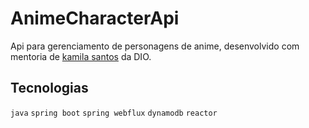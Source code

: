 # AnimeCharacterApi

Api para gerenciamento de personagens de anime, desenvolvido com mentoria de [kamila santos](https://github.com/Kamilahsantos) da DIO.

## Tecnologias

`java`
`spring boot`
`spring webflux`
`dynamodb`
`reactor`
